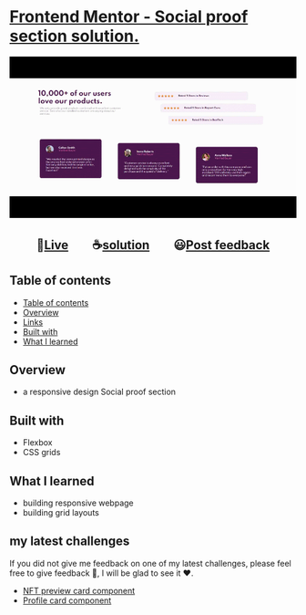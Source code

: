 # [Frontend Mentor - Social proof section solution.](https://www.frontendmentor.io/challenges/social-proof-section-6e0qTv_bA "challenge link")
>
<p align="center"><img src="challenge.gif"></p>

<h2 align="center">🔴<a href="https://momenkamal221.github.io/social-proof-section-master/">Live</a>&emsp;&emsp;☕<a href="https://github.com/momenkamal221/social-proof-section-master">solution</a>&emsp;&emsp;😃<a href="https://www.frontendmentor.io/solutions/social-proof-section-solution-momen-kamal-3b4ZXldJA">Post feedback</a></h2>

## Table of contents
- [Table of contents](#table-of-contents)
- [Overview](#overview)
- [Links](#links)
- [Built with](#built-with)
- [What I learned](#what-i-learned)

## Overview

- a responsive design Social proof section

## Built with

- Flexbox
- CSS grids

## What I learned

- building responsive webpage
- building grid layouts

## my latest challenges
If you did not give me feedback on one of my latest challenges, please feel free to give feedback 🙏, I will be glad to see it ❤.  
- [NFT preview card component](https://www.frontendmentor.io/solutions/nftpreviewcardcomponentmain-zklypwzp2)
- [Profile card component](https://www.frontendmentor.io/solutions/profile-card-component-rS34eclxk)
